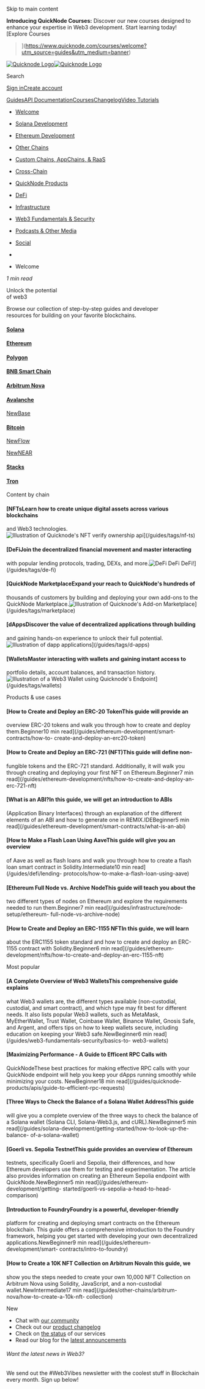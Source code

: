 Skip to main content

**Introducing QuickNode Courses:** Discover our new courses designed to
enhance your expertise in Web3 development. Start learning today! [Explore
Courses
>](https://www.quicknode.com/courses/welcome?utm_source=guides&utm_medium=banner)

[![Quicknode Logo](/guides/img/logo.svg)![Quicknode
Logo](/guides/img/logo.svg)](https://www.quicknode.com/)

Search

[Sign in](https://www.quicknode.com/login)[Create
account](https://www.quicknode.com/signup?utm_source=internal&utm_campaign=guides&utm_content=welcome)

[Guides](https://quicknode.com/guides/welcome)[API
Documentation](https://quicknode.com/docs/welcome)[Courses](https://quicknode.com/courses/welcome)[Changelog](https://quicknode.com/docs/changelog)[Video
Tutorials](https://www.youtube.com/@QuickNode)

  * [Welcome](/guides/welcome)
  * [Solana Development](/guides/solana-development/getting-started/solana-fundamentals-reference-guide)

  * [Ethereum Development](/guides/ethereum-development/getting-started/what-is-ethereum)

  * [Other Chains](/guides/other-chains/arbitrum-nova/how-to-create-a-10k-nft-collection)

  * [Custom Chains, AppChains, & RaaS](/guides/custom-chains/how-to-create-a-custom-chain-with-arbitrum-orbit)

  * [Cross-Chain](/guides/cross-chain/CCIP/cross-chain-nft)

  * [QuickNode Products](/guides/quicknode-products/Introduction-to-quicknode)

  * [DeFi](/guides/defi/getting-started/what-is-defi)

  * [Infrastructure](/guides/infrastructure/node-setup/ethereum-full-node-vs-archive-node)

  * [Web3 Fundamentals & Security](/guides/web3-fundamentals-security/basics-of-blockchain)

  * [Podcasts & Other Media](/guides/podcasts-other-media/onchain-report-episode-1)

  * [Social](/guides/social/how-to-build-a-farcaster-frame)

  * [](/guides/)
  * Welcome

 _1 min read_

Unlock the potential  
of web3

Browse our collection of step-by-step guides and developer  
resources for building on your favorite blockchains.

#### [Solana](/guides/tags/solana)

#### [Ethereum](/guides/tags/ethereum)

#### [Polygon](/guides/tags/polygon)

#### [BNB Smart Chain](/guides/tags/bnb-smart-chain)

#### [Arbitrum Nova](/guides/tags/arbitrum-nova)

#### [Avalanche](/guides/tags/avalanche)

[NewBase](/guides/tags/base)

#### [Bitcoin](/guides/tags/bitcoin)

[NewFlow](/guides/tags/flow)

[NewNEAR](/guides/tags/near)

#### [Stacks](/guides/tags/stacks)

#### [Tron](/guides/tags/tron)

Content by chain

#### [NFTsLearn how to create unique digital assets across various blockchains
and Web3 technologies.![Illustration of Quicknode's NFT verify ownership
api](/guides/img/cardMedia/nft.png)](/guides/tags/nf-ts)

#### [DeFiJoin the decentralized financial movement and master interacting
with popular lending protocols, trading, DEXs, and more.![DeFi DeFi
DeFi!](/guides/img/cardMedia/defi.png)](/guides/tags/de-fi)

#### [QuickNode MarketplaceExpand your reach to QuickNode's hundreds of
thousands of customers by building and deploying your own add-ons to the
QuickNode Marketplace.![Illustration of Quicknode's Add-on
Marketplace](/guides/img/cardMedia/marketplace.png)](/guides/tags/marketplace)

#### [dAppsDiscover the value of decentralized applications through building
and gaining hands-on experience to unlock their full potential.![Illustration
of dapp applications](/guides/img/cardMedia/dapp.png)](/guides/tags/d-apps)

#### [WalletsMaster interacting with wallets and gaining instant access to
portfolio details, account balances, and transaction history.![Illustration of
a Web3 Wallet using Quicknode's
Endpoint](/guides/img/cardMedia/wallet.png)](/guides/tags/wallets)

Products & use cases

#### [How to Create and Deploy an ERC-20 TokenThis guide will provide an
overview ERC-20 tokens and walk you through how to create and deploy
them.Beginner10 min read](/guides/ethereum-development/smart-contracts/how-to-
create-and-deploy-an-erc20-token)

#### [How to Create and Deploy an ERC-721 (NFT)This guide will define non-
fungible tokens and the ERC-721 standard. Additionally, it will walk you
through creating and deploying your first NFT on Ethereum.Beginner7 min
read](/guides/ethereum-development/nfts/how-to-create-and-deploy-an-
erc-721-nft)

#### [What is an ABI?In this guide, we will get an introduction to ABIs
(Application Binary Interfaces) through an explanation of the different
elements of an ABI and how to generate one in REMIX.IDEBeginner5 min
read](/guides/ethereum-development/smart-contracts/what-is-an-abi)

#### [How to Make a Flash Loan Using AaveThis guide will give you an overview
of Aave as well as flash loans and walk you through how to create a flash loan
smart contract in Solidity.Intermediate10 min read](/guides/defi/lending-
protocols/how-to-make-a-flash-loan-using-aave)

#### [Ethereum Full Node vs. Archive NodeThis guide will teach you about the
two different types of nodes on Ethereum and explore the requirements needed
to run them.Beginner7 min read](/guides/infrastructure/node-setup/ethereum-
full-node-vs-archive-node)

#### [How to Create and Deploy an ERC-1155 NFTIn this guide, we will learn
about the ERC1155 token standard and how to create and deploy an ERC-1155
contract with Solidity.Beginner6 min read](/guides/ethereum-
development/nfts/how-to-create-and-deploy-an-erc-1155-nft)

Most popular

#### [A Complete Overview of Web3 WalletsThis comprehensive guide explains
what Web3 wallets are, the different types available (non-custodial,
custodial, and smart contract), and which type may fit best for different
needs. It also lists popular Web3 wallets, such as MetaMask, MyEtherWallet,
Trust Wallet, Coinbase Wallet, Binance Wallet, Gnosis Safe, and Argent, and
offers tips on how to keep wallets secure, including education on keeping your
Web3 safe.NewBeginner6 min read](/guides/web3-fundamentals-security/basics-to-
web3-wallets)

#### [Maximizing Performance - A Guide to Efficent RPC Calls with
QuickNodeThese best practices for making effective RPC calls with your
QuickNode endpoint will help you keep your dApps running smoothly while
minimizing your costs. NewBeginner18 min read](/guides/quicknode-
products/apis/guide-to-efficient-rpc-requests)

#### [Three Ways to Check the Balance of a Solana Wallet AddressThis guide
will give you a complete overview of the three ways to check the balance of a
Solana wallet (Solana CLI, Solana-Web3.js, and cURL).NewBeginner5 min
read](/guides/solana-development/getting-started/how-to-look-up-the-balance-
of-a-solana-wallet)

#### [Goerli vs. Sepolia TestnetThis guide provides an overview of Ethereum
testnets, specifically Goerli and Sepolia, their differences, and how Ethereum
developers use them for testing and experimentation. The article also provides
information on creating an Ethereum Sepolia endpoint with
QuickNode.NewBeginner5 min read](/guides/ethereum-development/getting-
started/goerli-vs-sepolia-a-head-to-head-comparison)

#### [Introduction to FoundryFoundry is a powerful, developer-friendly
platform for creating and deploying smart contracts on the Ethereum
blockchain. This guide offers a comprehensive introduction to the Foundry
framework, helping you get started with developing your own decentralized
applications.NewBeginner9 min read](/guides/ethereum-development/smart-
contracts/intro-to-foundry)

#### [How to Create a 10K NFT Collection on Arbitrum NovaIn this guide, we
show you the steps needed to create your own 10,000 NFT Collection on Arbitrum
Nova using Solidity, JavaScript, and a non-custodial wallet.NewIntermediate17
min read](/guides/other-chains/arbitrum-nova/how-to-create-a-10k-nft-
collection)

New

  * Chat with [our community](https://forum.quicknode.com/)
  * Check out our [product changelog](https://quicknode.com/docs/changelog/)
  * Check on [the status](https://status.quicknode.com/) of our services
  * Read our blog for the [latest announcements](https://blog.quicknode.com/)

[](https://quicknode.com/)

###### Want the latest news in Web3?

We send out the #Web3Vibes newsletter with the coolest stuff in Blockchain
every month. Sign up below!

[](https://quicknode.com/)

